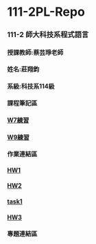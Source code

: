 # 111-2PL-Repo
### 111-2 師大科技系程式語言 
#### 授課教師:蔡芸琤老師
#### 姓名:莊翔鈞
#### 系級:科技系114級
#### 課程筆記區 
#### [W7練習](https://github.com/41071223H/111-2PL-Repo/blob/99e0a9a196a6cc5a9d278d2d8d8cbfa0315879eb/W7%E7%B7%B4%E7%BF%92.ipynb)
#### [W9練習](https://github.com/41071223H/111-2PL-Repo/blob/8a53aac82f98d6829da237f3d0fdf154037e1119/W9%E7%B7%B4%E7%BF%92.ipynb)
#### 作業連結區 
#### [HW1](https://github.com/41071223H/111-2PL-Repo/blob/ee8e66bbbe078258337955de5b632c482d47c177/HW1%20%E5%BB%B6%E4%BC%B8.ipynb)
#### [HW2](https://github.com/41071223H/111-2PL-Repo/blob/2f46ca2fc99908e9c50509076fd7a7bad5912cd9/HW2.ipynb) 
#### [task1](https://github.com/41071223H/111-2PL-Repo/blob/f31a39e63e58fc2f561d54aa0584aeebb26913be/1.ipynb)
#### [HW3](https://github.com/41071223H/111-2PL-Repo/blob/fa992ca0965661941f3baf626083de8e5392854d/HW3.ipynb)
#### 專題連結區
